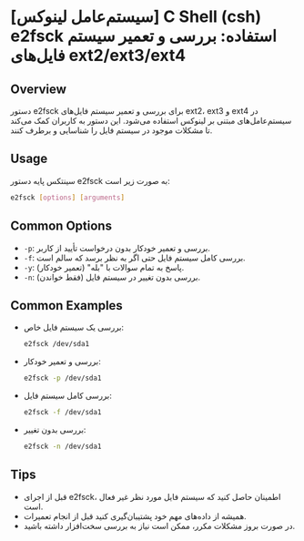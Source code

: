 # [سیستم‌عامل لینوکس] C Shell (csh) e2fsck استفاده: بررسی و تعمیر سیستم فایل‌های ext2/ext3/ext4

## Overview
دستور e2fsck برای بررسی و تعمیر سیستم فایل‌های ext2، ext3 و ext4 در سیستم‌عامل‌های مبتنی بر لینوکس استفاده می‌شود. این دستور به کاربران کمک می‌کند تا مشکلات موجود در سیستم فایل را شناسایی و برطرف کنند.

## Usage
سینتکس پایه دستور e2fsck به صورت زیر است:

```bash
e2fsck [options] [arguments]
```

## Common Options
- `-p`: بررسی و تعمیر خودکار بدون درخواست تأیید از کاربر.
- `-f`: بررسی کامل سیستم فایل حتی اگر به نظر برسد که سالم است.
- `-y`: پاسخ به تمام سوالات با "بله" (تعمیر خودکار).
- `-n`: بررسی بدون تغییر در سیستم فایل (فقط خواندن).

## Common Examples
- بررسی یک سیستم فایل خاص:
    ```bash
    e2fsck /dev/sda1
    ```

- بررسی و تعمیر خودکار:
    ```bash
    e2fsck -p /dev/sda1
    ```

- بررسی کامل سیستم فایل:
    ```bash
    e2fsck -f /dev/sda1
    ```

- بررسی بدون تغییر:
    ```bash
    e2fsck -n /dev/sda1
    ```

## Tips
- قبل از اجرای e2fsck، اطمینان حاصل کنید که سیستم فایل مورد نظر غیر فعال است.
- همیشه از داده‌های مهم خود پشتیبان‌گیری کنید قبل از انجام تعمیرات.
- در صورت بروز مشکلات مکرر، ممکن است نیاز به بررسی سخت‌افزار داشته باشید.